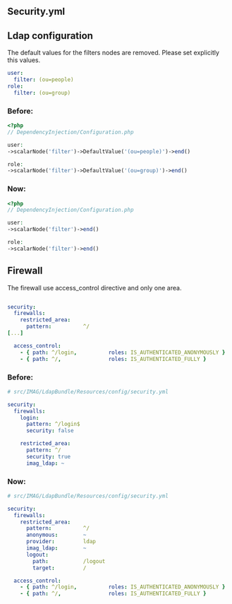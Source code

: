 Security.yml
------------

## Ldap configuration
The default values for the filters nodes are removed.
Please set explicitly this values.

``` yaml
user:
  filter: (ou=people)
role:
  filter: (ou=group)

```
### Before:
``` php
<?php
// DependencyInjection/Configuration.php

user:
->scalarNode('filter')->DefaultValue('(ou=people)')->end()

role:
->scalarNode('filter')->DefaultValue('(ou=group)')->end()
```

### Now:
``` php
<?php
// DependencyInjection/Configuration.php

user:
->scalarNode('filter')->end()

role:
->scalarNode('filter')->end()
```

## Firewall
The firewall use access_control directive and only one area.

``` yaml

security:
  firewalls:
    restricted_area:
      pattern:          ^/
[...]

  access_control:
    - { path: ^/login,          roles: IS_AUTHENTICATED_ANONYMOUSLY }
    - { path: ^/,               roles: IS_AUTHENTICATED_FULLY }
```

### Before:

```yaml
# src/IMAG/LdapBundle/Resources/config/security.yml

security:
  firewalls:
    login:
      pattern: ^/login$
      security: false

    restricted_area:
      pattern: ^/
      security: true
      imag_ldap: ~
```

### Now:

```yaml
# src/IMAG/LdapBundle/Resources/config/security.yml

security:
  firewalls:
    restricted_area:
      pattern:          ^/
      anonymous:        ~
      provider:         ldap
      imag_ldap:        ~
      logout:
        path:           /logout
        target:         /

  access_control:
    - { path: ^/login,          roles: IS_AUTHENTICATED_ANONYMOUSLY }
    - { path: ^/,               roles: IS_AUTHENTICATED_FULLY }
```


